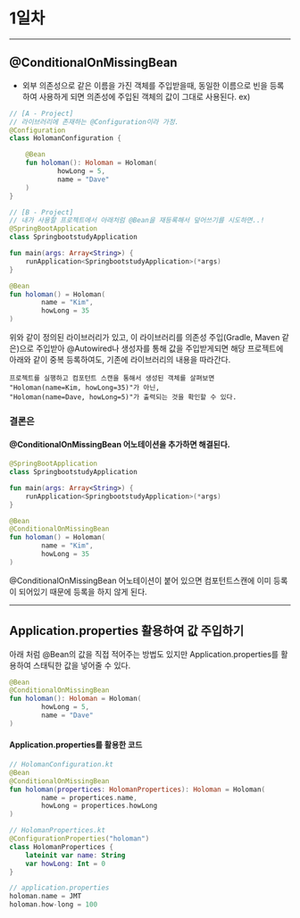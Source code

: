 # 1일차
----
## @ConditionalOnMissingBean

- 외부 의존성으로 같은 이름을 가진 객체를 주입받을때, 
동일한 이름으로 빈을 등록하여 사용하게 되면 의존성에 주입된 객체의 값이 그대로 사용된다.
ex)
```kotlin
// [A - Project]
// 라이브러리에 존재하는 @Configuration이라 가정.
@Configuration
class HolomanConfiguration {

    @Bean
    fun holoman(): Holoman = Holoman(
            howLong = 5,
            name = "Dave"
    )
}

// [B - Project]
// 내가 사용할 프로젝트에서 아래처럼 @Bean을 재등록해서 덮어쓰기를 시도하면..!
@SpringBootApplication
class SpringbootstudyApplication

fun main(args: Array<String>) {
	runApplication<SpringbootstudyApplication>(*args)
}

@Bean
fun holoman() = Holoman(
		name = "Kim",
		howLong = 35
)
```
위와 같이 정의된 라이브러리가 있고, 이 라이브러리를 의존성 주입(Gradle, Maven 같은)으로 주입받아
@Autowired나 생성자를 통해 값을 주입받게되면 해당 프로젝트에 아래와 같이 중복 등록하여도, 기존에 
라이브러리의 내용을 따라간다. 

```text
프로젝트를 실행하고 컴포턴트 스캔을 통해서 생성된 객체를 살펴보면 
"Holoman(name=Kim, howLong=35)"가 아닌,
"Holoman(name=Dave, howLong=5)"가 출력되는 것을 확인할 수 있다.
```

### 결론은 
#### @ConditionalOnMissingBean 어노테이션을 추가하면 해결된다.
```kotlin
@SpringBootApplication
class SpringbootstudyApplication

fun main(args: Array<String>) {
	runApplication<SpringbootstudyApplication>(*args)
}

@Bean
@ConditionalOnMissingBean
fun holoman() = Holoman(
		name = "Kim",
		howLong = 35
)
```

@ConditionalOnMissingBean 어노테이션이 붙어 있으면 컴포턴트스캔에 이미 등록이 되어있기 때문에 등록을 하지 않게 된다.

----
## Application.properties 활용하여 값 주입하기

아래 처럼 @Bean의 값을 직접 적어주는 방법도 있지만 Application.properties를 활용하여 스태틱한 값을 넣어줄 수 있다.
```kotlin
@Bean
@ConditionalOnMissingBean
fun holoman(): Holoman = Holoman(
        howLong = 5,
        name = "Dave"
)
```

#### Application.properties를 활용한 코드
```kotlin
// HolomanConfiguration.kt
@Bean
@ConditionalOnMissingBean
fun holoman(propertices: HolomanPropertices): Holoman = Holoman(
        name = propertices.name,
        howLong = propertices.howLong
)

// HolomanPropertices.kt
@ConfigurationProperties("holoman")
class HolomanPropertices {
    lateinit var name: String
    var howLong: Int = 0
}

// application.properties
holoman.name = JMT
holoman.how-long = 100
```
